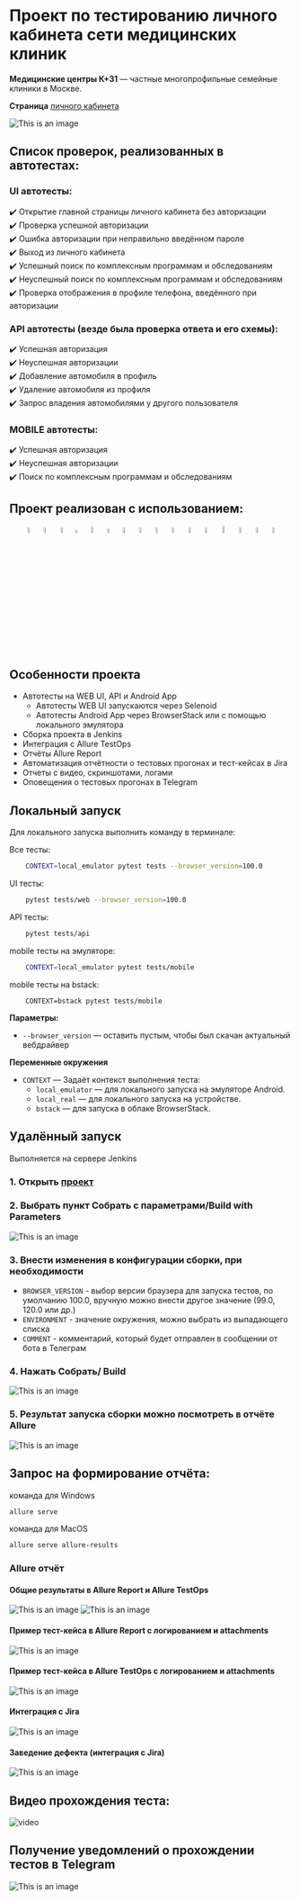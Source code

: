 # Проект по тестированию личного кабинета сети медицинских клиник

**Медицинские центры К+31** ️— частные многопрофильные семейные клиники в Москве.

**Страница** [личного кабинета](https://lk.k31.ru/)

![This is an image](tests/resources/images/lk_k+31_main.png)

<!-- Список проверок-->
## Список проверок, реализованных в автотестах:

### UI автотесты:

✔️ Открытие главной страницы личного кабинета без авторизации   
✔️ Проверка успешной авторизации  
✔️ Ошибка авторизации при неправильно введённом пароле   
✔️ Выход из личного кабинета  
✔️ Успешный поиск по комплексным программам и обследованиям  
✔️ Неуспешный поиск по комплексным программам и обследованиям    
✔️ Проверка отображения в профиле телефона, введённого при авторизации  

### API автотесты (везде была проверка ответа и его схемы):  

✔️ Успешная авторизация  
✔️ Неуспешная авторизации  
✔️ Добавление автомобиля в профиль  
✔️ Удаление автомобиля из профиля  
✔️ Запрос владения автомобилями у другого пользователя  


### MOBILE автотесты:  

✔️ Успешная авторизация  
✔️ Неуспешная авторизации  
✔️ Поиск по комплексным программам и обследованиям  


## Проект реализован с использованием:

<p  align="center">
<code><img width="5%" title="pycharm" src="tests/resources/images/intellij_pycharm.png"></code>
<code><img width="5%" title="python" src="tests/resources/images/python.png"></code>
<code><img width="5%" title="pytest" src="tests/resources/images/pytest.png"></code>
<code><img width="4%" title="requests" src="tests/resources/images/requests.png"></code>
<code><img width="5.5%" title="selene" src="tests/resources/images/selene.png"></code>
<code><img width="4.5%" title="selenium" src="tests/resources/images/selenium.png"></code>
<code><img width="5%" title="selenoid" src="tests/resources/images/selenoid.png"></code>
<code><img width="5%" title="docker" src="tests/resources/images/docker.png"></code>
<code><img width="5%" title="allure" src="tests/resources/images/allure_report.png"></code>
<code><img width="5%" title="alluretestops" src="tests/resources/images/allure_testops.png"></code>
<code><img width="5%" title="appium" src="tests/resources/images/appium.png"></code>
<code><img width="5%" title="browserstack" src="tests/resources/images/browserstack.png"></code>
<code><img width="5.7%" title="github" src="tests/resources/images/github.png"></code> 
<code><img width="5%" title="jenkins" src="tests/resources/images/jenkins.png"></code>
<code><img width="5%" title="jira" src="tests/resources/images/jira.png"></code>
<code><img width="5%" title="telegram" src="tests/resources/images/telegram.png"></code>   


## Особенности проекта
- Автотесты на WEB UI, API и Android App
  - Автотесты WEB UI запускаются через Selenoid
  - Автотесты Android App через BrowserStack или с помощью локального эмулятора
- Сборка проекта в Jenkins
- Интеграция с Allure TestOps
- Отчёты Allure Report
- Автоматизация отчётности о тестовых прогонах и тест-кейсах в Jira
- Отчеты с видео, скриншотами, логами
- Оповещения о тестовых прогонах в Telegram


## Локальный запуск  

Для локального запуска выполнить команду в терминале:

Все тесты:<br>
```bash
    CONTEXT=local_emulator pytest tests --browser_version=100.0
```

UI тесты:<br>

```bash
    pytest tests/web --browser_version=100.0
```

API тесты:<br>
```bash
    pytest tests/api
```
   
mobile тесты на эмуляторе:<br>
```bash
    CONTEXT=local_emulator pytest tests/mobile
```
   
mobile тесты на bstack:<br>
```
    CONTEXT=bstack pytest tests/mobile
```
   
**Параметры:**

- ️`--browser_version` — оставить пустым, чтобы был скачан актуальный вебдрайвер

**Переменные окружения**

- `CONTEXT` — Задаёт контекст выполнения теста: 
  - `local_emulator` — для локального запуска на эмуляторе Android.
  - ️`local_real` — для локального запуска на устройстве. 
  - ️`bstack` — для запуска в облаке BrowserStack. 

## Удалённый запуск 

Выполняется на сервере Jenkins

### 1. Открыть <a target="_blank" href="https://jenkins.autotests.cloud/job/k31_test_project/">проект</a>


### 2. Выбрать пункт **Собрать с параметрами**/**Build with Parameters**
![This is an image](tests/resources/images/jenkins2.png)

### 3. Внести изменения в конфигурации сборки, при необходимости
- ️`BROWSER_VERSION` - выбор версии браузера для запуска тестов, по умолчанию 100.0, вручную можно внести другое значение (99.0, 120.0 или др.)
- `ENVIRONMENT` - значение окружения, можно выбрать из выпадающего списка
- `COMMENT` - комментарий, который будет отправлен в сообщении от бота в Телеграм

### 4. Нажать **Собрать**/ **Build**
![This is an image](tests/resources/images/jenkins4.png)

### 5. Результат запуска сборки можно посмотреть в отчёте Allure
![This is an image](tests/resources/images/jenkins5a.png)


## Запрос на формирование отчёта:

️команда для Windows

```bash
allure serve
```
️команда для MacOS

```bash
allure serve allure-results
```


### Allure отчёт

#### Общие результаты в Allure Report и Allure TestOps
![This is an image](tests/resources/images/allure_report_images.png)
![This is an image](tests/resources/images/allure_testops_images.png)

#### Пример тест-кейса в Allure Report с логированием и attachments
![This is an image](tests/resources/images/allure_report_images_1.png)

#### Пример тест-кейса в Allure TestOps с логированием и attachments
![This is an image](tests/resources/images/allure_report_images_2.png)

#### Интеграция с Jira
![This is an image](tests/resources/images/jira_1.png)

#### Заведение дефекта (интеграция с Jira)
![This is an image](tests/resources/images/bug.png)

## Видео прохождения теста:
![video](tests/resources/images/video.gif)

## Получение уведомлений о прохождении тестов в Telegram
![This is an image](tests/resources/images/tg_bot.png)
